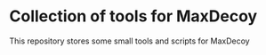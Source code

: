 # Collection of tools for MaxDecoy

This repository stores some small tools and scripts for MaxDecoy
